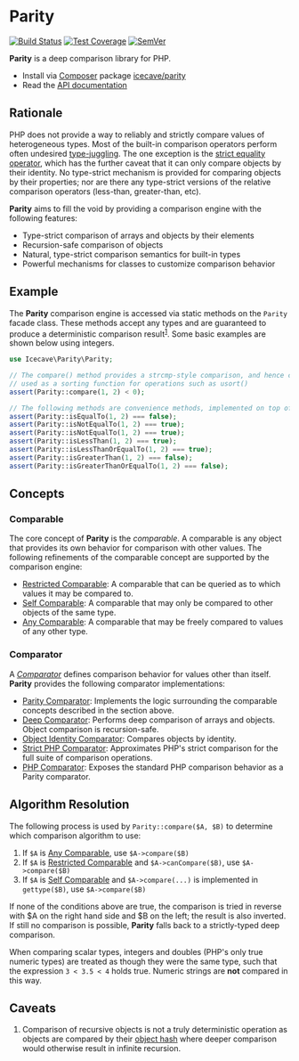 # Parity

[![Build Status]](https://travis-ci.org/IcecaveStudios/parity)
[![Test Coverage]](https://coveralls.io/r/IcecaveStudios/parity?branch=develop)
[![SemVer]](http://semver.org)

**Parity** is a deep comparison library for PHP.

* Install via [Composer](http://getcomposer.org) package [icecave/parity](https://packagist.org/packages/icecave/parity)
* Read the [API documentation](http://icecavestudios.github.io/parity/artifacts/documentation/api/)

## Rationale

PHP does not provide a way to reliably and strictly compare values of heterogeneous types. Most of the built-in
comparison operators perform often undesired [type-juggling](http://php.net/manual/en/language.types.type-juggling.php).
The one exception is the [strict equality operator](http://php.net/manual/en/language.operators.comparison.php), which
has the further caveat that it can only compare objects by their identity. No type-strict mechanism is provided for
comparing objects by their properties; nor are there any type-strict versions of the relative comparison operators
(less-than, greater-than, etc).

**Parity** aims to fill the void by providing a comparison engine with the following features:

* Type-strict comparison of arrays and objects by their elements
* Recursion-safe comparison of objects
* Natural, type-strict comparison semantics for built-in types
* Powerful mechanisms for classes to customize comparison behavior

## Example

The **Parity** comparison engine is accessed via static methods on the `Parity` facade class. These methods accept any
types and are guaranteed to produce a deterministic comparison result<sup>[1](#caveat1)</sup>. Some basic examples are
shown below using integers.

```php
use Icecave\Parity\Parity;

// The compare() method provides a strcmp-style comparison, and hence can be
// used as a sorting function for operations such as usort()
assert(Parity::compare(1, 2) < 0);

// The following methods are convenience methods, implemented on top of compare().
assert(Parity::isEqualTo(1, 2) === false);
assert(Parity::isNotEqualTo(1, 2) === true);
assert(Parity::isNotEqualTo(1, 2) === true);
assert(Parity::isLessThan(1, 2) === true);
assert(Parity::isLessThanOrEqualTo(1, 2) === true);
assert(Parity::isGreaterThan(1, 2) === false);
assert(Parity::isGreaterThanOrEqualTo(1, 2) === false);
```

## Concepts

### Comparable

The core concept of **Parity** is the *comparable*. A comparable is any object that provides its own behavior for
comparison with other values. The following refinements of the comparable concept are supported by the comparison engine:

* [Restricted Comparable](src/Icecave/Parity/RestrictedComparableInterface.php): A comparable that can be queried as to which values it may be compared to.
* [Self Comparable](src/Icecave/Parity/SelfComparableInterface.php): A comparable that may only be compared to other objects of the same type.
* [Any Comparable](src/Icecave/Parity/AnyComparableInterface.php): A comparable that may be freely compared to values of any other type.

### Comparator

A *[Comparator](src/Icecave/Parity/Comparator/ComparatorInterface.php)* defines comparison behavior for values other
than itself. **Parity** provides the following comparator implementations:

* [Parity Comparator](src/Icecave/Parity/Comparator/ParityComparator.php): Implements the logic surrounding the comparable concepts described in the section above.
* [Deep Comparator](src/Icecave/Parity/Comparator/DeepComparator.php): Performs deep comparison of arrays and objects. Object comparison is recursion-safe.
* [Object Identity Comparator](src/Icecave/Parity/Comparator/ObjectIdentityComparator.php): Compares objects by identity.
* [Strict PHP Comparator](src/Icecave/Parity/Comparator/StrictPhpComparator.php): Approximates PHP's strict comparison for the full suite of comparison operations.
* [PHP Comparator](src/Icecave/Parity/Comparator/PhpComparator.php): Exposes the standard PHP comparison behavior as a Parity comparator.

## Algorithm Resolution

The following process is used by `Parity::compare($A, $B)` to determine which comparison algorithm to use:

1. If `$A` is [Any Comparable](src/Icecave/Parity/AnyComparableInterface.php), use `$A->compare($B)`
2. If `$A` is [Restricted Comparable](src/Icecave/Parity/RestrictedComparableInterface.php) and `$A->canCompare($B)`, use `$A->compare($B)`
3. If `$A` is [Self Comparable](src/Icecave/Parity/SelfComparableInterface.php) and `$A->compare(...)` is implemented in `gettype($B)`, use `$A->compare($B)`

If none of the conditions above are true, the comparison is tried in reverse with $A on the right hand side and $B on
the left; the result is also inverted. If still no comparison is possible, **Parity** falls back to a strictly-typed
deep comparison.

When comparing scalar types, integers and doubles (PHP's only true numeric types) are treated as though they were the
same type, such that the expression `3 < 3.5 < 4` holds true. Numeric strings are **not** compared in this way.

## Caveats

1. <a name="caveat1"></a>Comparison of recursive objects is not a truly deterministic operation as objects are compared
by their [object hash](http://php.net/manual/en/function.spl-object-hash.php) where deeper comparison would otherwise
result in infinite recursion.

<!-- references -->
[Build Status]: https://travis-ci.org/IcecaveStudios/parity.png?branch=develop
[Test Coverage]: https://coveralls.io/repos/IcecaveStudios/parity/badge.png?branch=develop
[SemVer]: http://calm-shore-6115.herokuapp.com/?label=semver&value=1.0.0-alpha.1&color=yellow

